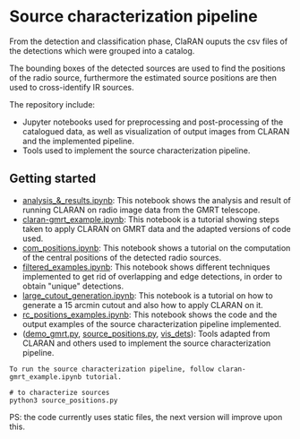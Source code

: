 # Source characterization pipeline

From the detection and classification phase, ClaRAN ouputs the csv files of the detections which were grouped into a catalog.

The bounding boxes of the detected sources are used to find the positions of the radio source, furthermore the estimated source positions are then used to cross-identify IR sources.

The repository include:

* Jupyter notebooks used for preprocessing and post-processing of the catalogued data, as well as visualization of output images from CLARAN and the implemented pipeline.
* Tools used to implement the source characterization pipeline.

## Getting started

* [analysis\_&\_results.ipynb](https://github.com/Mofokeng-C/rgz_rcnn_py3/blob/sc_pipeline/notebooks/analysis_%26_results.ipynb): This notebook shows the analysis and result of running CLARAN on radio image data from the GMRT telescope.
* [claran-gmrt\_example.ipynb](https://github.com/Mofokeng-C/rgz_rcnn_py3/blob/sc_pipeline/notebooks/claran-gmrt_example.ipynb): This notebook is a tutorial showing steps taken to apply CLARAN on GMRT data and the adapted versions of code used.
* [com\_positions.ipynb](https://github.com/Mofokeng-C/rgz_rcnn_py3/blob/sc_pipeline/notebooks/com_positions.ipynb): This notebook shows a tutorial on the computation of the central positions of the detected radio sources.
* [filtered_examples.ipynb](https://github.com/Mofokeng-C/rgz_rcnn_py3/blob/sc_pipeline/notebooks/filtered_examples.ipynb): This notebook shows different techniques implemented to get rid of overlapping and edge detections, in order to obtain "unique" detections.
* [large\_cutout\_generation.ipynb](https://github.com/Mofokeng-C/rgz_rcnn_py3/blob/sc_pipeline/notebooks/large_cutout_generation.ipynb): This notebook is a tutorial on how to generate a 15 arcmin cutout and also how to apply CLARAN on it.
* [rc\_positions\_examples.ipynb](https://github.com/Mofokeng-C/rgz_rcnn_py3/blob/sc_pipeline/notebooks/rc_positions_examples.ipynb): This notebook shows the code and the output examples of the source characterization pipeline implemented.
* ([demo\_gmrt.py](https://github.com/Mofokeng-C/rgz_rcnn_py3/blob/sc_pipeline/tools/demo_gmrt.py), [source\_positions.py](https://github.com/Mofokeng-C/rgz_rcnn_py3/blob/sc_pipeline/tools/source_positions.py), [vis_dets](https://github.com/Mofokeng-C/rgz_rcnn_py3/blob/sc_pipeline/tools/vis_dets.py)): Tools adapted from CLARAN and others used to implement the source characterization pipeline.


`To run the source characterization pipeline, follow claran-gmrt_example.ipynb tutorial.`

`# to characterize sources` <br>
`python3 source_positions.py` 

PS: the code currently uses static files, the next version will improve upon this. 
